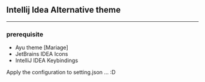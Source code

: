 ## Intellij Idea Alternative theme
---
### prerequisite
- Ayu theme [Mariage]
- JetBrains IDEA Icons
- IntelliJ IDEA Keybindings

Apply the configuration to setting.json ... :D
